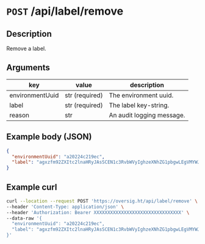 # `POST` /api/label/remove

## Description

Remove a label.

## Arguments

| key             | value          | description               |
| --------------- | -------------- | ------------------------- |
| environmentUuid | str (required) | The environment uuid.     |
| label           | str (required) | The label key-string.     |
| reason          | str            | An audit logging message. |

## Example body (JSON)

```json
{
  "environmentUuid": "a20224c219ec",
  "label": "agxzfm92ZXItc2lnaHRyJAsSCEN1c3RvbWVyIghzeXNhZG1pbgwLEgVMYWJlbBixip4BDA"
}
```

## Example curl

```bash
curl --location --request POST 'https://oversig.ht/api/label/remove' \
--header 'Content-Type: application/json' \
--header 'Authorization: Bearer XXXXXXXXXXXXXXXXXXXXXXXXXXXXXXXX' \
--data-raw '{
  "environmentUuid": "a20224c219ec",
  "label": "agxzfm92ZXItc2lnaHRyJAsSCEN1c3RvbWVyIghzeXNhZG1pbgwLEgVMYWJlbBixip4BDA"
}'
```

